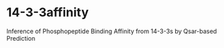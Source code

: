 # 14-3-3affinity
Inference of Phosphopeptide Binding Affinity from 14-3-3s by Qsar-based Prediction
